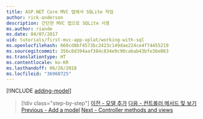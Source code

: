 ```yaml
---
title: ASP.NET Core MVC 앱에서 SQLite 작업
author: rick-anderson
description: 간단한 MVC 앱으로 SQLite 사용
ms.author: riande
ms.date: 04/07/2017
uid: tutorials/first-mvc-app-xplat/working-with-sql
ms.openlocfilehash: 660cd8bf4573bc2423c149dae224ce4f74455219
ms.sourcegitcommit: 356c8d394aaf384c834e9c90cabab43bfe36e063
ms.translationtype: HT
ms.contentlocale: ko-KR
ms.lasthandoff: 06/26/2018
ms.locfileid: "36960725"
---
```

[!INCLUDE [adding-model](../../includes/mvc-intro/sql.md)]

> [!div class="step-by-step"]
> <span data-ttu-id="691f5-103">[이전 - 모델 추가](adding-model.md)
> [다음 - 컨트롤러 메서드 및 보기](controller-methods-views.md)</span><span class="sxs-lookup"><span data-stu-id="691f5-103">[Previous - Add a model](adding-model.md)
[Next - Controller methods and views](controller-methods-views.md)</span></span>
